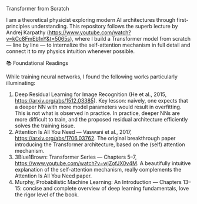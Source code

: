 Transformer from Scratch

I am a theoretical physicist exploring modern AI architectures through first-principles understanding.
This repository follows the superb lecture by Andrej Karpathy (https://www.youtube.com/watch?v=kCc8FmEb1nY&t=5065s), where I build a Transformer model from scratch — line by line — to internalize the self-attention mechanism in full detail and connect it to my physics intuition whenever possible.


📚 Foundational Readings

While training neural networks, I found the following works particularly illuminating:
1. Deep Residual Learning for Image Recognition (He et al., 2015, https://arxiv.org/abs/1512.03385). Key lesson: naively, one expects that a deeper NN with more model parameters would result in overfitting. This is not what is observed in practice. In practice, deeper NNs are more difficult to train, and the proposed residual architecture efficiently solves the training issue.
2. Attention Is All You Need — Vaswani et al., 2017, https://arxiv.org/abs/1706.03762. The original breakthrough paper introducing the Transformer architecture, based on the (self) attention mechanism.
3. 3Blue1Brown: Transformer Series — Chapters 5–7, https://www.youtube.com/watch?v=wjZofJX0v4M. A beautifully intuitive explanation of the self-attention mechanism, really complements the Attention Is All You Need paper.
4. Murphy, Probabilistic Machine Learning: An Introduction — Chapters 13–15: concise and complete overview of deep learning fundamentals, love the rigor level of the book.
